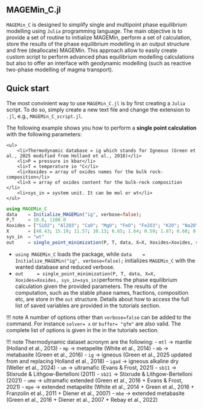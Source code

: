 ## MAGEMin_C.jl

`MAGEMin_C` is designed to simplify single and multipoint phase equilibrium modelling using `Julia` programming language. The main objective is to provide a set of routine to initialize MAGEMin, perform a set of calculation, store the results of the phase equilibrium modelling in an output structure and free (deallocate) MAGEMin. This approach allow to easily create custom script to perform advanced phas equilibrium modelling calculations but also to offer an interface with geodynamic modelling (such as reactive two-phase modelling of magma transport).

## Quick start

The most convinient way to use `MAGEMin_C.jl` is by first creating a `Julia` script. To do so, simply create a new text file and change the extension to `.jl`, e.g., `MAGEMin_C_script.jl`.

The following example shows you how to perform a **single point calculation** with the following parameters:

```@raw html
<ul>
    <li>Thermodynamic database = ig which stands for Igneous (Green et al., 2025 modified from Holland et al., 2018)</li>
    <li>P = pressure in kbar</li>
    <li>T = temperature in °C</li>
    <li>Xoxides = array of oxides names for the bulk rock-composition</li>
    <li>X = array of oxides content for the bulk-rock composition </li>
    <li>sys_in = system unit. It can be mol or wt</li>
</ul>
```

```julia
using MAGEMin_C
data    = Initialize_MAGEMin("ig", verbose=false);
P,T     = 10.0, 1100.0
Xoxides = ["SiO2"; "Al2O3"; "CaO"; "MgO"; "FeO"; "Fe2O3"; "K2O"; "Na2O"; "TiO2"; "Cr2O3"; "H2O"];
X       = [48.43; 15.19; 11.57; 10.13; 6.65; 1.64; 0.59; 1.87; 0.68; 0.0; 3.0];
sys_in  = "wt"
out     = single_point_minimization(P, T, data, X=X, Xoxides=Xoxides, sys_in=sys_in)
```

- `using MAGEMin_C` loads the package, while `data    = Initialize_MAGEMin("ig", verbose=false);` initializes `MAGEMin_C` with the wanted database and reduced verbose.
- `out     = single_point_minimization(P, T, data, X=X, Xoxides=Xoxides, sys_in=sys_in)`performs the phase equilibrium calculation given the provided parameters. The results of the computation, such as the stable phase names, fractions, composition etc, are store in the `out` structure. Details about how to access the full list of saved variables are provided in the tutorials section.

!!! note
    A number of options other than `verbose=false` can be added to the command. For instance `solver= x` or `buffer= "qfm"` are also valid. The complete list of options is given in the in the tutorials section.

!!! note
    Thermodynamic dataset acronym are the following:
    - `mtl` -> mantle (Holland et al., 2013)
    - `mp` -> metapelite (White et al., 2014)
    - `mb` -> metabasite (Green et al., 2016)
    - `ig` -> igneous (Green et al., 2025 updated from and replacing Holland et al., 2018)
    - `igad` -> igneous alkaline dry (Weller et al., 2024)
    - `um` -> ultramafic (Evans & Frost, 2021)
    - `sb11` -> Stixrude & Lithgow-Bertelloni (2011)
    - `sb21` -> Stixrude & Lithgow-Bertelloni (2021)
    - `ume` -> ultramafic extended (Green et al., 2016 + Evans & Frost, 2021)
    - `mpe` -> extended metapelite (White et al., 2014 + Green et al., 2016 + Franzolin et al., 2011 + Diener et al., 2007)
    - `mbe` -> extended metabasite (Green et al., 2016 + Diener et al., 2007 + Rebay et al., 2022)
